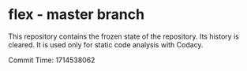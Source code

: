 # flex - master branch

This repository contains the frozen state of the repository.
Its history is cleared. It is used only for static code
analysis with Codacy.

Commit Time: 1714538062